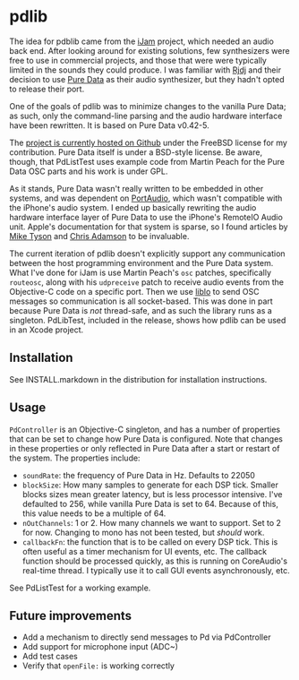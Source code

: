 pdlib
===========

The idea for pdblib came from the [iJam](/projects/ijam) project,
which needed an audio back end. After looking around for existing solutions,
few synthesizers were free to use in commercial projects, 
and those that were were typically limited in the sounds they could produce. 
I was familiar with [Rjdj](http://rjdj.me)
and their decision to use [Pure Data](http://crca.ucsd.edu/~msp/software.html) 
as their audio synthesizer, but they hadn't opted to release their port.

One of the goals of pdlib was to minimize changes to the vanilla Pure Data;
as such, only the command-line parsing and the audio hardware interface
have been rewritten. It is based on Pure Data v0.42-5.  

The [project is currently hosted on Github](http://github.com/bryansum/pdlib) under 
the FreeBSD license for my contribution. Pure Data itself is under a BSD-style license.
Be aware, though, that PdListTest uses example code from Martin Peach for the Pure Data OSC
parts and his work is under GPL. 

As it stands, Pure Data wasn't really written to be embedded in other systems,
and was dependent on [PortAudio](http://www.portaudio.com/), which wasn't 
compatible with the iPhone's audio system. I ended up basically rewriting the audio
hardware interface layer of Pure Data to use the iPhone's RemoteIO Audio unit. 
Apple's documentation for that system is sparse, so I found articles by
[Mike Tyson](http://atastypixel.com/blog/2008/11/04/using-remoteio-audio-unit/) 
and [Chris Adamson](http://www.subfurther.com/blog/?p=507) to be invaluable.

The current iteration of pdlib doesn't explicitly support any communication between
the host programming environment and the Pure Data system. What I've done for
iJam is use Martin Peach's `osc` patches, specifically `routeosc`, along with his 
`udpreceive` patch to receive audio events from the Objective-C code on a specific port.
Then we use [liblo](http://liblo.sourceforge.net/) to send OSC messages so 
communication is all socket-based. This was done in part because Pure Data is 
*not* thread-safe, and as such the library runs as a singleton. PdLibTest, included
in the release, shows how pdlib can be used in an Xcode project.

Installation
--------------------

See INSTALL.markdown in the distribution for installation instructions.

Usage
--------------------

`PdController` is an Objective-C singleton, and has a number of properties that
can be set to change how Pure Data is configured. Note that changes in these 
properties or only reflected in Pure Data after a start or restart of the system.
The properties include:

- `soundRate`: the frequency of Pure Data in Hz. Defaults to 22050
- `blockSize`: How many samples to generate for each DSP tick. Smaller blocks sizes
  mean greater latency, but is less processor intensive. I've defaulted to 256,
  while vanilla Pure Data is set to 64. Because of this, this value needs to be
  a multiple of 64.
- `nOutChannels`: 1 or 2. How many channels we want to support. Set to 2 for now.
  Changing to mono has not been tested, but *should* work.
- `callbackFn`: the function that is to be called on every DSP tick. This is 
  often useful as a timer mechanism for UI events, etc. The callback function 
  should be processed quickly, as this is running on CoreAudio's real-time 
  thread. I typically use it to call GUI events asynchronously, etc.
  
See PdListTest for a working example.

Future improvements
---------------------

- Add a mechanism to directly send messages to Pd via PdController
- Add support for microphone input (ADC~) 
- Add test cases
- Verify that `openFile:` is working correctly

